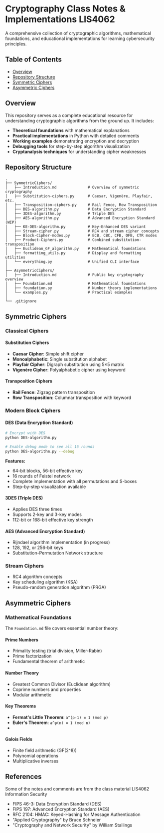 # Cryptography Class Notes & Implementations LIS4062

A comprehensive collection of cryptographic algorithms, mathematical foundations, and educational implementations for learning cybersecurity principles.

## Table of Contents

- [Overview](#overview)
- [Repository Structure](#repository-structure)
- [Symmetric Ciphers](#symmetric-ciphers)
- [Asymmetric Ciphers](#asymmetric-ciphers)

##  Overview

This repository serves as a complete educational resource for understanding cryptographic algorithms from the ground up. It includes:

- **Theoretical foundations** with mathematical explanations
- **Practical implementations** in Python with detailed comments
- **Working examples** demonstrating encryption and decryption
- **Debugging tools** for step-by-step algorithm visualization
- **Cryptanalysis techniques** for understanding cipher weaknesses
  

##  Repository Structure

```
.
├── SymmetricCiphers/
│   ├── Introduction.md              # Overview of symmetric cryptography
│   ├── Substitution-ciphers.py      # Caesar, Vigenère, Playfair, etc.
│   ├── Transposition-ciphers.py     # Rail Fence, Row Transposition
│   ├── DES-algorithm.py             # Data Encryption Standard
│   ├── 3DES-algorithm.py            # Triple DES
│   ├── AES-algorithm.py             # Advanced Encryption Standard (WIP)
│   ├── KE-DES-algorithm.py          # Key-Enhanced DES variant
│   ├── Stream-cipher.py             # RC4 and stream cipher concepts
│   ├── Block-Cipher-modes.py        # ECB, CBC, CFB, OFB, CTR modes
│   ├── Product-Ciphers.py           # Combined substitution-transposition
│   ├── Euclidean_GF_algorithm.py    # Mathematical foundations
│   ├── formatting_utils.py          # Display and formatting utilities
│   └── everything.py                # Unified CLI interface
│
├── AsymmetricCiphers/
│   ├── Introduction.md              # Public key cryptography overview
│   ├── Foundation.md                # Mathematical foundations
│   ├── foundation.py                # Number theory implementations
│   └── examples.py                  # Practical examples
│
└── .gitignore
```

##  Symmetric Ciphers

### Classical Ciphers

#### Substitution Ciphers
- **Caesar Cipher**: Simple shift cipher
- **Monoalphabetic**: Single substitution alphabet
- **Playfair Cipher**: Digraph substitution using 5×5 matrix
- **Vigenère Cipher**: Polyalphabetic cipher using keyword

#### Transposition Ciphers
- **Rail Fence**: Zigzag pattern transposition
- **Row Transposition**: Columnar transposition with keyword

### Modern Block Ciphers

#### DES (Data Encryption Standard)
```bash
# Encrypt with DES
python DES-algorithm.py

# Enable debug mode to see all 16 rounds
python DES-algorithm.py --debug
```

**Features:**
- 64-bit blocks, 56-bit effective key
- 16 rounds of Feistel network
- Complete implementation with all permutations and S-boxes
- Step-by-step visualization available

#### 3DES (Triple DES)
- Applies DES three times
- Supports 2-key and 3-key modes
- 112-bit or 168-bit effective key strength

#### AES (Advanced Encryption Standard)
- Rijndael algorithm implementation (in progress)
- 128, 192, or 256-bit keys
- Substitution-Permutation Network structure

### Stream Ciphers
- RC4 algorithm concepts
- Key scheduling algorithm (KSA)
- Pseudo-random generation algorithm (PRGA)

##  Asymmetric Ciphers

### Mathematical Foundations

The `Foundation.md` file covers essential number theory:

#### Prime Numbers
- Primality testing (trial division, Miller-Rabin)
- Prime factorization
- Fundamental theorem of arithmetic

#### Number Theory
- Greatest Common Divisor (Euclidean algorithm)
- Coprime numbers and properties
- Modular arithmetic

#### Key Theorems
- **Fermat's Little Theorem**: `a^(p-1) ≡ 1 (mod p)`
- **Euler's Theorem**: `a^φ(n) ≡ 1 (mod n)`
- 
#### Galois Fields
- Finite field arithmetic (GF(2^8))
- Polynomial operations
- Multiplicative inverses


##  References

Some of the notes and comments are from the class material LIS4062 Information Security
- FIPS 46-3: Data Encryption Standard (DES)
- FIPS 197: Advanced Encryption Standard (AES)
- RFC 2104: HMAC: Keyed-Hashing for Message Authentication
- "Applied Cryptography" by Bruce Schneier
- "Cryptography and Network Security" by William Stallings
